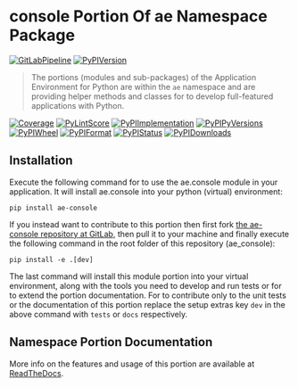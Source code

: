 <!--
  THIS FILE IS EXCLUSIVELY MAINTAINED IN THE AE ROOT PACKAGE. ANY CHANGES SHOULD BE DONE THERE.
  All changes will be deployed automatically to all the portions of this namespace package.
-->
# console Portion Of ae Namespace Package

[![GitLabPipeline](https://img.shields.io/gitlab/pipeline/ae-group/ae_console/master?logo=python)](https://gitlab.com/ae-group/ae_console)
[![PyPIVersion](https://img.shields.io/pypi/v/ae_console)](https://pypi.org/project/ae-console/#history)

>The portions (modules and sub-packages) of the Application Environment for Python are within
the `ae` namespace and are providing helper methods and classes for to develop
full-featured applications with Python.

[![Coverage](https://ae-group.gitlab.io/ae_console/coverage.svg)](https://ae-group.gitlab.io/ae_console/coverage/ae_console_py.html)
[![PyLintScore](https://ae-group.gitlab.io/ae_console/pylint.svg)](https://ae-group.gitlab.io/ae_console/pylint.log)
[![PyPIImplementation](https://img.shields.io/pypi/implementation/ae_console)](https://pypi.org/project/ae-console/)
[![PyPIPyVersions](https://img.shields.io/pypi/pyversions/ae_console)](https://pypi.org/project/ae-console/)
[![PyPIWheel](https://img.shields.io/pypi/wheel/ae_console)](https://pypi.org/project/ae-console/)
[![PyPIFormat](https://img.shields.io/pypi/format/ae_console)](https://pypi.org/project/ae-console/)
[![PyPIStatus](https://img.shields.io/pypi/status/ae_console)](https://libraries.io/pypi/ae-console)
[![PyPIDownloads](https://img.shields.io/pypi/dm/ae_console)](https://pypi.org/project/ae-console/#files)


## Installation

Execute the following command for to use the ae.console module in your
application. It will install ae.console into your python (virtual) environment:
 
```shell script
pip install ae-console
```

If you instead want to contribute to this portion then first fork
[the ae-console repository at GitLab](https://gitlab.com/ae-group/ae_console "ae.console code repository"),
then pull it to your machine and finally execute the following command in the root folder
of this repository (ae_console):

```shell script
pip install -e .[dev]
```

The last command will install this module portion into your virtual environment, along with
the tools you need to develop and run tests or for to extend the portion documentation.
For to contribute only to the unit tests or the documentation of this portion replace
the setup extras key `dev` in the above command with `tests` or `docs` respectively.


## Namespace Portion Documentation

More info on the features and usage of this portion are available at
[ReadTheDocs](https://ae.readthedocs.io/en/latest/_autosummary/ae.console.html#module-ae.console
"ae_console documentation").

<!-- Common files version 0.0.26 deployed (with 0.0.26)
     to the ae_console module version 0.0.21.
-->